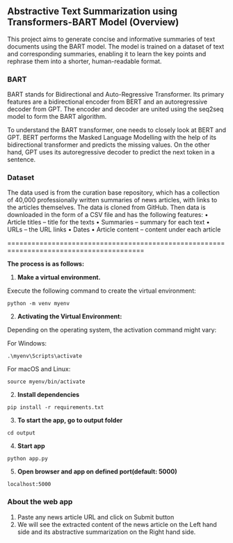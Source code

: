 ## Abstractive Text Summarization using Transformers-BART Model (Overview)

This project aims to generate concise and informative summaries of text documents using the BART model. The model is trained on a dataset of text and corresponding summaries, enabling it to learn the key points and rephrase them into a shorter, human-readable format.

### BART

BART stands for Bidirectional and Auto-Regressive Transformer. Its primary features are a bidirectional encoder from BERT and an autoregressive decoder from GPT. The encoder and decoder are united using the seq2seq model to form the BART algorithm.

To understand the BART transformer, one needs to closely look at BERT and GPT. BERT performs the Masked Language Modelling with the help of its bidirectional transformer and predicts the missing values. On the other hand, GPT uses its autoregressive decoder to predict the next token in a sentence.


### Dataset
The data used is from the curation base repository, which has a collection of 40,000
professionally written summaries of news articles, with links to the articles themselves.
The data is cloned from GitHub. Then data is downloaded in the form of a CSV file
and has the following features:
• Article titles – title for the texts
• Summaries – summary for each text
• URLs – the URL links
• Dates
• Article content – content under each article

========================================================================================

<strong>The process is as follows:</strong>

1. <strong>Make a virtual environment.</strong>

Execute the following command to create the virtual environment:
```
python -m venv myenv
```
2. <strong>Activating the Virtual Environment:</strong>

Depending on the operating system, the activation command might vary:

For Windows:

```
.\myenv\Scripts\activate
```

For macOS and Linux:

```
source myenv/bin/activate
```

2. <strong>Install dependencies</strong>

`pip install -r requirements.txt`

3. <strong>To start the app, go to output folder</strong>

`cd output`

4. <strong>Start app</strong>

`python app.py`

5. <strong>Open browser and app on defined port(default: 5000)</strong>

`localhost:5000`

### About the web app
1) Paste any news article URL and click on Submit button
2) We will see the extracted content of the news article on the Left hand side and its abstractive summarization on the Right hand side.
